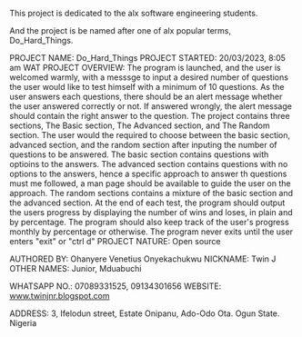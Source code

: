 This project  is dedicated to the alx software engineering students.

And the project is be named after one of alx popular terms, Do_Hard_Things.

PROJECT NAME: Do_Hard_Things
PROJECT STARTED: 20/03/2023, 8:05 am WAT
PROJECT OVERVIEW: The program is launched, and the user is welcomed warmly, with a messsge to input a desired number of questions the user would like to test himself with a minimum of 10 questions. As the user answers each questions, there should be an alert message whether the user answered correctly or not. If answered wrongly, the alert message should contain the right answer to the question. The project contains three sections, The Basic section, The Advanced section, and The Random section. The user would the required to choose between the basic section, advanced section, and the random section after inputing the number of questions to be answered. The basic section contains questions with optioins to the answers. The advanced section contains questions with no options to the answers, hence a specific approach to answer th questions must me followed, a man page should be available to guide the user on the approach. The random sections contains a mixture of the basic section and the advanced section. At the end of each test, the program should output the users progress by displaying the number of wins and loses, in plain and by percentage. The program should also keep track of the user's progress monthly by percentage or otherwise. The program never exits until the user enters "exit" or "ctrl d"
PROJECT NATURE: Open source

AUTHORED BY: Ohanyere Venetius Onyekachukwu
NICKNAME: Twin J
OTHER NAMES: Junior, Mduabuchi

WHATSAPP NO.: 07089331525, 09134301656
WEBSITE: www.twinjnr.blogspot.com

ADDRESS: 3, Ifelodun street, Estate Onipanu, Ado-Odo Ota. Ogun State. Nigeria
